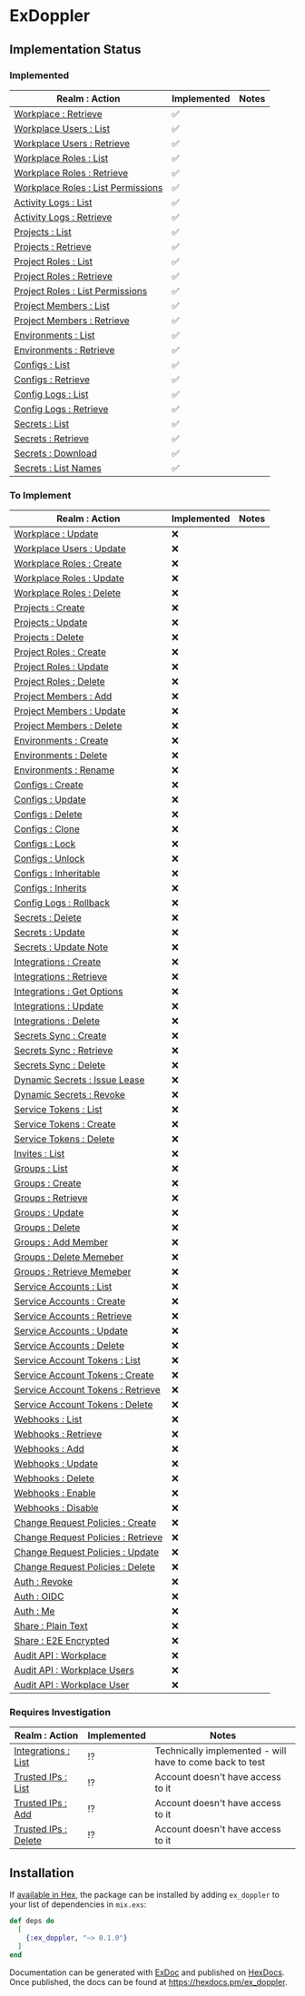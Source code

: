# ExDoppler

## Implementation Status

### Implemented 

| Realm : Action                                                                                            | Implemented | Notes                                                     |
|-----------------------------------------------------------------------------------------------------------|-------------|-----------------------------------------------------------|
| [Workplace : Retrieve](https://docs.doppler.com/reference/workplace-get)                                  | ✅           |                                                           |
| [Workplace Users : List](https://docs.doppler.com/reference/users-list)                                   | ✅           |                                                           |
| [Workplace Users : Retrieve](https://docs.doppler.com/reference/users-get)                                | ✅           |                                                           |
| [Workplace Roles : List](https://docs.doppler.com/reference/workplace_roles-list)                         | ✅           |                                                           |
| [Workplace Roles : Retrieve](https://docs.doppler.com/reference/workplace_roles-get)                      | ✅           |                                                           |
| [Workplace Roles : List Permissions](https://docs.doppler.com/reference/workplace_roles-list_permissions) | ✅           |                                                           |
| [Activity Logs : List](https://docs.doppler.com/reference/activity_logs-list)                             | ✅           |                                                           |
| [Activity Logs : Retrieve](https://docs.doppler.com/reference/activity_logs-retrieve)                     | ✅           |                                                           |
| [Projects : List](https://docs.doppler.com/reference/projects-list)                                       | ✅           |                                                           |
| [Projects : Retrieve](https://docs.doppler.com/reference/projects-get)                                    | ✅           |                                                           |
| [Project Roles : List](https://docs.doppler.com/reference/project_roles-list)                             | ✅           |                                                           |
| [Project Roles : Retrieve](https://docs.doppler.com/reference/project_roles-get)                          | ✅           |                                                           |
| [Project Roles : List Permissions](https://docs.doppler.com/reference/project_roles-list_permissions)     | ✅           |                                                           |
| [Project Members : List](https://docs.doppler.com/reference/project_members-list)                         | ✅           |                                                           |
| [Project Members : Retrieve](https://docs.doppler.com/reference/project_members-get)                      | ✅           |                                                           |
| [Environments : List](https://docs.doppler.com/reference/environments-list)                               | ✅           |                                                           |
| [Environments : Retrieve](https://docs.doppler.com/reference/environments-get)                            | ✅           |                                                           |
| [Configs : List](https://docs.doppler.com/reference/configs-list)                                         | ✅           |                                                           |
| [Configs : Retrieve](https://docs.doppler.com/reference/configs-get)                                      | ✅           |                                                           |
| [Config Logs : List](https://docs.doppler.com/reference/config_logs-list)                                 | ✅           |                                                           |
| [Config Logs : Retrieve](https://docs.doppler.com/reference/config_logs-get)                              | ✅           |                                                           |
| [Secrets : List](https://docs.doppler.com/reference/secrets-list)                                         | ✅           |                                                           |
| [Secrets : Retrieve](https://docs.doppler.com/reference/secrets-get)                                      | ✅           |                                                           |
| [Secrets : Download](https://docs.doppler.com/reference/secrets-download)                                 | ✅           |                                                           |
| [Secrets : List Names](https://docs.doppler.com/reference/secrets-names)                                  | ✅           |                                                           |

### To Implement

| Realm : Action                                                                                            | Implemented | Notes                                                     |
|-----------------------------------------------------------------------------------------------------------|-------------|-----------------------------------------------------------|
| [Workplace : Update](https://docs.doppler.com/reference/workplace-update)                                 | ❌           |                                                           |
| [Workplace Users : Update](https://docs.doppler.com/reference/users-update)                               | ❌           |                                                           |
| [Workplace Roles : Create](https://docs.doppler.com/reference/workplace_roles-create)                     | ❌           |                                                           |
| [Workplace Roles : Update](https://docs.doppler.com/reference/workplace_roles-update)                     | ❌           |                                                           |
| [Workplace Roles : Delete](https://docs.doppler.com/reference/workplace_roles-delete)                     | ❌           |                                                           |
| [Projects : Create](https://docs.doppler.com/reference/projects-create)                                   | ❌           |                                                           |
| [Projects : Update](https://docs.doppler.com/reference/projects-update)                                   | ❌           |                                                           |
| [Projects : Delete](https://docs.doppler.com/reference/projects-update)                                   | ❌           |                                                           |
| [Project Roles : Create](https://docs.doppler.com/reference/project_roles-create)                         | ❌           |                                                           |
| [Project Roles : Update](https://docs.doppler.com/reference/project_roles-update)                         | ❌           |                                                           |
| [Project Roles : Delete](https://docs.doppler.com/reference/project_roles-delete)                         | ❌           |                                                           |
| [Project Members : Add](https://docs.doppler.com/reference/project_members-add)                           | ❌           |                                                           |
| [Project Members : Update](https://docs.doppler.com/reference/project_members-update)                     | ❌           |                                                           |
| [Project Members : Delete](https://docs.doppler.com/reference/project_members-delete)                     | ❌           |                                                           |
| [Environments : Create](https://docs.doppler.com/reference/environments-create)                           | ❌           |                                                           |
| [Environments : Delete](https://docs.doppler.com/reference/environments-delete)                           | ❌           |                                                           |
| [Environments : Rename](https://docs.doppler.com/reference/environments-rename)                           | ❌           |                                                           |
| [Configs : Create](https://docs.doppler.com/reference/configs-create)                                     | ❌           |                                                           |
| [Configs : Update](https://docs.doppler.com/reference/configs-update)                                     | ❌           |                                                           |
| [Configs : Delete](https://docs.doppler.com/reference/configs-delete)                                     | ❌           |                                                           |
| [Configs : Clone](https://docs.doppler.com/reference/configs-clone)                                       | ❌           |                                                           |
| [Configs : Lock](https://docs.doppler.com/reference/configs-lock)                                         | ❌           |                                                           |
| [Configs : Unlock](https://docs.doppler.com/reference/configs-unlock)                                     | ❌           |                                                           |
| [Configs : Inheritable](https://docs.doppler.com/reference/configs-inheritable)                           | ❌           |                                                           |
| [Configs : Inherits](https://docs.doppler.com/reference/configs-inherits)                                 | ❌           |                                                           |
| [Config Logs : Rollback](https://docs.doppler.com/reference/config_logs-rollback)                         | ❌           |                                                           |
| [Secrets : Delete](https://docs.doppler.com/reference/secrets-delete)                                     | ❌           |                                                           |
| [Secrets : Update](https://docs.doppler.com/reference/secrets-update)                                     | ❌           |                                                           |
| [Secrets : Update Note](https://docs.doppler.com/reference/secrets-update_note)                           | ❌           |                                                           |
| [Integrations : Create](https://docs.doppler.com/reference/integrations-create)                           | ❌           |                                                           |
| [Integrations : Retrieve](https://docs.doppler.com/reference/integrations-get)                            | ❌           |                                                           |
| [Integrations : Get Options](https://docs.doppler.com/reference/get-options)                              | ❌           |                                                           |
| [Integrations : Update](https://docs.doppler.com/reference/integrations-update)                           | ❌           |                                                           |
| [Integrations : Delete](https://docs.doppler.com/reference/integrations-delete)                           | ❌           |                                                           |
| [Secrets Sync : Create](https://docs.doppler.com/reference/syncs-create)                                  | ❌           |                                                           |
| [Secrets Sync : Retrieve](https://docs.doppler.com/reference/syncs-get)                                   | ❌           |                                                           |
| [Secrets Sync : Delete](https://docs.doppler.com/reference/syncs-delete)                                  | ❌           |                                                           |
| [Dynamic Secrets : Issue Lease](https://docs.doppler.com/reference/dynamic_secrets-issue_lease)           | ❌           |                                                           |
| [Dynamic Secrets : Revoke](https://docs.doppler.com/reference/dynamic_secrets-revoke_lease)               | ❌           |                                                           |
| [Service Tokens : List](https://docs.doppler.com/reference/service_tokens-list)                           | ❌           |                                                           |
| [Service Tokens : Create](https://docs.doppler.com/reference/service_tokens-create)                       | ❌           |                                                           |
| [Service Tokens : Delete](https://docs.doppler.com/reference/service_tokens-delete)                       | ❌           |                                                           |
| [Invites : List](https://docs.doppler.com/reference/invites-list)                                         | ❌           |                                                           |
| [Groups : List](https://docs.doppler.com/reference/groups-list)                                           | ❌           |                                                           |
| [Groups : Create](https://docs.doppler.com/reference/groups-create)                                       | ❌           |                                                           |
| [Groups : Retrieve](https://docs.doppler.com/reference/groups-get)                                        | ❌           |                                                           |
| [Groups : Update](https://docs.doppler.com/reference/groups-update)                                       | ❌           |                                                           |
| [Groups : Delete](https://docs.doppler.com/reference/groups-delete)                                       | ❌           |                                                           |
| [Groups : Add Member](https://docs.doppler.com/reference/groups-add_member)                               | ❌           |                                                           |
| [Groups : Delete Memeber](https://docs.doppler.com/reference/groups-delete_member)                        | ❌           |                                                           |
| [Groups : Retrieve Memeber](https://docs.doppler.com/reference/retrieve-member)                           | ❌           |                                                           |
| [Service Accounts : List](https://docs.doppler.com/reference/service_accounts-list)                       | ❌           |                                                           |
| [Service Accounts : Create](https://docs.doppler.com/reference/service_accounts-create)                   | ❌           |                                                           |
| [Service Accounts : Retrieve](https://docs.doppler.com/reference/service_accounts-get)                    | ❌           |                                                           |
| [Service Accounts : Update](https://docs.doppler.com/reference/service_accounts-update)                   | ❌           |                                                           |
| [Service Accounts : Delete](https://docs.doppler.com/reference/service_accounts-delete)                   | ❌           |                                                           |
| [Service Account Tokens : List](https://docs.doppler.com/reference/service_account_tokens-list)           | ❌           |                                                           |
| [Service Account Tokens : Create](https://docs.doppler.com/reference/service_account_tokens-create)       | ❌           |                                                           |
| [Service Account Tokens : Retrieve](https://docs.doppler.com/reference/service_account_tokens-get)        | ❌           |                                                           |
| [Service Account Tokens : Delete](https://docs.doppler.com/reference/service_account_tokens-delete)       | ❌           |                                                           |
| [Webhooks : List](https://docs.doppler.com/reference/webhooks-list)                                       | ❌           |                                                           |
| [Webhooks : Retrieve](https://docs.doppler.com/reference/webhooks-get)                                    | ❌           |                                                           |
| [Webhooks : Add](https://docs.doppler.com/reference/webhooks-add)                                         | ❌           |                                                           |
| [Webhooks : Update](https://docs.doppler.com/reference/webhooks-update)                                   | ❌           |                                                           |
| [Webhooks : Delete](https://docs.doppler.com/reference/webhooks-delete)                                   | ❌           |                                                           |
| [Webhooks : Enable](https://docs.doppler.com/reference/webhooks-enable)                                   | ❌           |                                                           |
| [Webhooks : Disable](https://docs.doppler.com/reference/webhooks-disable)                                 | ❌           |                                                           |
| [Change Request Policies : Create](https://docs.doppler.com/reference/change-request-policies-create)     | ❌           |                                                           |
| [Change Request Policies : Retrieve](https://docs.doppler.com/reference/change-request-policies-get)      | ❌           |                                                           |
| [Change Request Policies : Update](https://docs.doppler.com/reference/change-request-policies-update)     | ❌           |                                                           |
| [Change Request Policies : Delete](https://docs.doppler.com/reference/change-request-policies-delete)     | ❌           |                                                           |
| [Auth : Revoke](https://docs.doppler.com/reference/auth-revoke)                                           | ❌           |                                                           |
| [Auth : OIDC](https://docs.doppler.com/reference/auth-oidc)                                               | ❌           |                                                           |
| [Auth : Me](https://docs.doppler.com/reference/auth-me)                                                   | ❌           |                                                           |
| [Share : Plain Text](https://docs.doppler.com/reference/share-secret)                                     | ❌           |                                                           |
| [Share : E2E Encrypted](https://docs.doppler.com/reference/share-secret-encrypted)                        | ❌           |                                                           |
| [Audit API : Workplace](https://docs.doppler.com/reference/audit-get_workplace)                           | ❌           |                                                           |
| [Audit API : Workplace Users](https://docs.doppler.com/reference/audit-list_users)                        | ❌           |                                                           |
| [Audit API : Workplace User](https://docs.doppler.com/reference/audit-get_user)                           | ❌           |                                                           |


### Requires Investigation

| Realm : Action                                                                                            | Implemented | Notes                                                     |
|-----------------------------------------------------------------------------------------------------------|-------------|-----------------------------------------------------------|
| [Integrations : List](https://docs.doppler.com/reference/integrations-list)                               | ⁉️          | Technically implemented - will have to come back to test |
| [Trusted IPs : List](https://docs.doppler.com/reference/configs-list_trusted_ips)                         | ⁉️          | Account doesn't have access to it                         |
| [Trusted IPs : Add](https://docs.doppler.com/reference/configs-add_trusted_ip)                            | ⁉️          | Account doesn't have access to it                         |
| [Trusted IPs : Delete](https://docs.doppler.com/reference/configs-delete_trusted_ip)                      | ⁉️          | Account doesn't have access to it                         |

## Installation

If [available in Hex](https://hex.pm/docs/publish), the package can be installed
by adding `ex_doppler` to your list of dependencies in `mix.exs`:

```elixir
def deps do
  [
    {:ex_doppler, "~> 0.1.0"}
  ]
end
```

Documentation can be generated with [ExDoc](https://github.com/elixir-lang/ex_doc)
and published on [HexDocs](https://hexdocs.pm). Once published, the docs can
be found at <https://hexdocs.pm/ex_doppler>.

